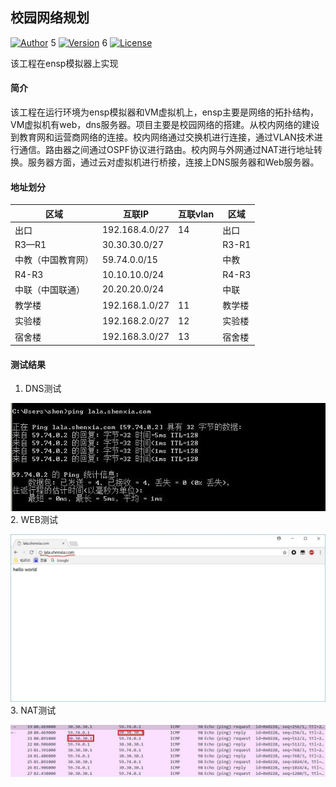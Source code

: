 ## 校园网络规划

[![Author](https://img.shields.io/badge/Author-QuincyKing-brightgreen.svg)](https://github.com/QuincyKing)
5
[![Version](https://img.shields.io/badge/Version-0.0.1-blue.svg)](./Campus-Network-Construction)
6
[![License](https://img.shields.io/badge/License-MIT-red.svg)](./LICENSE)

该工程在ensp模拟器上实现

#### 简介

该工程在运行环境为ensp模拟器和VM虚拟机上，ensp主要是网络的拓扑结构，VM虚拟机有web，dns服务器。项目主要是校园网络的搭建。从校内网络的建设到教育网和运营商网络的连接。校内网络通过交换机进行连接，通过VLAN技术进行通信。路由器之间通过OSPF协议进行路由。校内网与外网通过NAT进行地址转换。服务器方面，通过云对虚拟机进行桥接，连接上DNS服务器和Web服务器。

#### 地址划分

| 区域        | 互联IP           | 互联vlan | 区域    |
| --------- | -------------- | ------ | ----- |
| 出口        | 192.168.4.0/27 | 14     | 出口    |
| R3—R1     | 30.30.30.0/27  |        | R3-R1 |
| 中教（中国教育网） | 59.74.0.0/15   |        | 中教    |
| R4-R3     | 10.10.10.0/24  |        | R4-R3 |
| 中联（中国联通）  | 20.20.20.0/24  |        | 中联    |
| 教学楼       | 192.168.1.0/27 | 11     | 教学楼   |
| 实验楼       | 192.168.2.0/27 | 12     | 实验楼   |
| 宿舍楼       | 192.168.3.0/27 | 13     | 宿舍楼   |

#### 测试结果

1. DNS测试

![dns](./img/dns.jpg)
2. WEB测试

![web](./img/web.jpg)
3. NAT测试

![nat](./img/nat.jpg)

